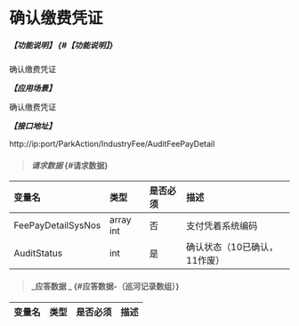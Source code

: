 # 确认缴费凭证

##### _【功能说明】_ {#【功能说明】}

确认缴费凭证

_**【应用场景】**_

确认缴费凭证

_**【接口地址】**_

http://ip:port/ParkAction/IndustryFee/AuditFeePayDetail

> #### _请求数据_ {#请求数据}

| 变量名 | 类型 | 是否必须 | 描述 |
| :--- | :--- | :--- | :--- |
| FeePayDetailSysNos |array int | 否 |支付凭着系统编码 |
| AuditStatus| int | 是 | 确认状态（10已确认，11作废）|


> #### _应答数据 _ {#应答数据-（巡河记录数组）}

| 变量名 | 类型 | 是否必须 | 描述 |
| :--- | :--- | :--- | :--- |



